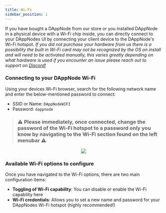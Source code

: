 ```yaml
---
title: Wi-Fi
sidebar_position: 1
---
```


If you have bought a DAppNode from our store or you installed DAppNode in a physical device with a Wi-Fi chip inside, you can directly connect to your DAppNodes UI by connecting your client device to the DAppNode's Wi-Fi hotspot.
_If you did not purchase your hardware from us there is a possibility the built in Wi-Fi card may not be recognized by the OS on install and will need to be activated manually, this varies greatly depending on what hardware is used if you encounter an issue please reach out to support on [Discord!](https://discord.gg/dappnode/)_

### Connecting to your DAppNode Wi-Fi

Using your devices Wi-Fi browser, search for the following network name and enter the below-mentioned password to connect:
- SSID or Name: `DAppNodeWIFI`
- Password: `dappnode`

>### :warning: Please immediately, once connected, change the password of the Wi-Fi hotspot to a password only you know by navigating to the Wi-Fi section found on the left menubar :warning:

<p align="center">
    <img src="../../../../img/wi-fi-menubar.png"/>
</p>

### Available Wi-Fi options to configure

Once you have navigated to the Wi-Fi options, there are two main configuration items:

- **Toggling of Wi-Fi capability**: You can disable or enable the Wi-Fi capability here
- **Wi-Fi credentials**: Allows you to set a new name and password for your DAppNodes Wi-Fi hotspot (highly recommended!)